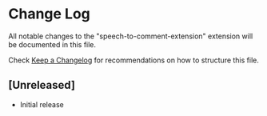 # Change Log

All notable changes to the "speech-to-comment-extension" extension will be documented in this file.

Check [Keep a Changelog](http://keepachangelog.com/) for recommendations on how to structure this file.

## [Unreleased]

- Initial release